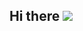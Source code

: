 ## Hi there ![](https://user-images.githubusercontent.com/18350557/176309783-0785949b-9127-417c-8b55-ab5a4333674e.gif)
